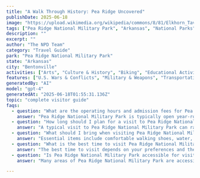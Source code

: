 ```yaml
---
title: "A Walk Through History: Pea Ridge Uncovered"
publishDate: 2025-06-18
image: "https://upload.wikimedia.org/wikipedia/commons/8/81/Elkhorn_Tavern_Confederate_Approach.jpg"
tags: ["Pea Ridge National Military Park", "Arkansas", "National Parks", "Travel Guide", "Bentonville", "Outdoor Recreation", "Family Travel", "Adventure"]
description: ""
excerpt: ""
author: "The NPD Team"
category: "Travel Guide"
park: "Pea Ridge National Military Park"
state: "Arkansas"
city: "Bentonville"
activities: ["Arts", "Culture & History", "Biking", "Educational Activities", "Guided & Self-Guided Tours", "Hiking & Trekking", "Wildlife Viewing"]
features: ["U.S. Wars & Conflicts", "Military & Weapons", "Transportation"]
generatedBy: "AI"
model: "gpt-4"
generatedAt: "2025-06-18T01:55:31.136Z"
topic: "complete visitor guide"
faqs:
  - question: "What are the operating hours and admission fees for Pea Ridge National Military Park?"
    answer: "Pea Ridge National Military Park is typically open year-round, though specific hours may vary by season. Most national parks charge an entrance fee, but some sites are free to visit. Check the official NPS website for current hours and fee information."
  - question: "How long should I plan for a visit to Pea Ridge National Military Park?"
    answer: "A typical visit to Pea Ridge National Military Park can range from a few hours to a full day, depending on your interests and the activities you choose. Allow extra time for hiking, photography, and exploring visitor centers."
  - question: "What should I bring when visiting Pea Ridge National Military Park?"
    answer: "Essential items include comfortable walking shoes, water, snacks, sunscreen, and weather-appropriate clothing. Bring a camera to capture the scenic views and consider binoculars for wildlife viewing."
  - question: "What is the best time to visit Pea Ridge National Military Park?"
    answer: "The best time to visit depends on your preferences and the activities you plan to enjoy. Spring and fall often offer pleasant weather and fewer crowds, while summer provides the longest daylight hours."
  - question: "Is Pea Ridge National Military Park accessible for visitors with mobility needs?"
    answer: "Many areas of Pea Ridge National Military Park are accessible to visitors with mobility needs, including paved trails and accessible facilities. Contact the park directly for specific accessibility information and current conditions."

---
```


